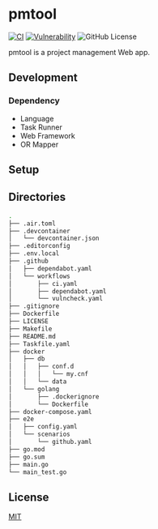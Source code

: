 # pmtool

[![CI](https://github.com/w40141/pmtool/actions/workflows/ci.yaml/badge.svg?branch=main)](https://github.com/w40141/pmtool/actions/workflows/ci.yaml)
[![Vulnerability](https://github.com/w40141/pmtool/actions/workflows/vulncheck.yaml/badge.svg?branch=main)](https://github.com/pmtool/GoCISample/actions/workflows/vulncheck.yaml)
![GitHub License](https://img.shields.io/github/license/w40141/pmtool)

pmtool is a project management Web app.

## Development

### Dependency

- Language
- Task Runner
- Web Framework
- OR Mapper

## Setup

## Directories

```sh
.
├── .air.toml
├── .devcontainer
│   └── devcontainer.json
├── .editorconfig
├── .env.local
├── .github
│   ├── dependabot.yaml
│   └── workflows
│       ├── ci.yaml
│       ├── dependabot.yaml
│       └── vulncheck.yaml
├── .gitignore
├── Dockerfile
├── LICENSE
├── Makefile
├── README.md
├── Taskfile.yaml
├── docker
│   ├── db
│   │   ├── conf.d
│   │   │   └── my.cnf
│   │   └── data
│   └── golang
│       ├── .dockerignore
│       └── Dockerfile
├── docker-compose.yaml
├── e2e
│   ├── config.yaml
│   └── scenarios
│       └── github.yaml
├── go.mod
├── go.sum
├── main.go
└── main_test.go
```

## License

[MIT](https://github.com/w40141/pmtool/blob/master/LICENSE)
